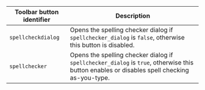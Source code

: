 | Toolbar button identifier | Description                                                                                                                                                                            |
|---------------------------|----------------------------------------------------------------------------------------------------------------------------------------------------------------------------------------|
| `spellcheckdialog`        | Opens the spelling checker dialog if `spellchecker_dialog` is `false`, otherwise this button is disabled.                                                                              |
| `spellchecker`            | Opens the spelling checker dialog if `spellchecker_dialog` is `true`, otherwise this button enables or disables spell checking as-you-type.                                            |
